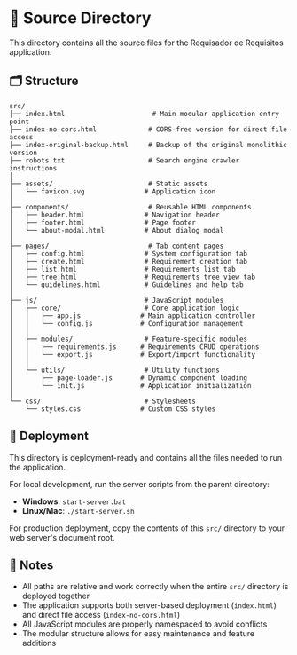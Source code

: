 # 📁 Source Directory

This directory contains all the source files for the Requisador de Requisitos application.

## 🗂️ Structure

```
src/
├── index.html                      # Main modular application entry point
├── index-no-cors.html             # CORS-free version for direct file access
├── index-original-backup.html     # Backup of the original monolithic version
├── robots.txt                     # Search engine crawler instructions
│
├── assets/                        # Static assets
│   └── favicon.svg               # Application icon
│
├── components/                    # Reusable HTML components
│   ├── header.html               # Navigation header
│   ├── footer.html               # Page footer
│   └── about-modal.html          # About dialog modal
│
├── pages/                         # Tab content pages
│   ├── config.html               # System configuration tab
│   ├── create.html               # Requirement creation tab
│   ├── list.html                 # Requirements list tab
│   ├── tree.html                 # Requirements tree view tab
│   └── guidelines.html           # Guidelines and help tab
│
├── js/                           # JavaScript modules
│   ├── core/                     # Core application logic
│   │   ├── app.js               # Main application controller
│   │   └── config.js            # Configuration management
│   │
│   ├── modules/                  # Feature-specific modules
│   │   ├── requirements.js      # Requirements CRUD operations
│   │   └── export.js            # Export/import functionality
│   │
│   └── utils/                    # Utility functions
│       ├── page-loader.js       # Dynamic component loading
│       └── init.js              # Application initialization
│
└── css/                          # Stylesheets
    └── styles.css               # Custom CSS styles
```

## 🚀 Deployment

This directory is deployment-ready and contains all the files needed to run the application.

For local development, run the server scripts from the parent directory:
- **Windows**: `start-server.bat`
- **Linux/Mac**: `./start-server.sh`

For production deployment, copy the contents of this `src/` directory to your web server's document root.

## 📝 Notes

- All paths are relative and work correctly when the entire `src/` directory is deployed together
- The application supports both server-based deployment (`index.html`) and direct file access (`index-no-cors.html`)
- All JavaScript modules are properly namespaced to avoid conflicts
- The modular structure allows for easy maintenance and feature additions
